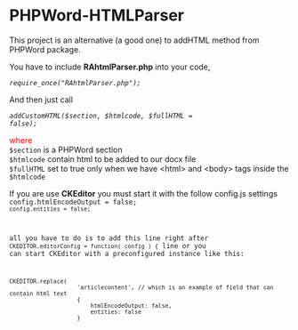 # PHPWord-HTMLParser
This project is an alternative (a good one) to addHTML method from PHPWord package.

You have to include <b>RAhtmlParser.php</b> into your code,

<i><code>require_once("RAhtmlParser.php");</code></i>

And then just call

<i><code>addCustomHTML($section, $htmlcode, $fullHTML = false);</code></i>

<span style="color: red;">where</span> <br />
    `$section` is a PHPWord section <br />
    `$htmlcode` contain html to be added to our docx file <br />
    `$fullHTML` set to true only when we have &lt;html&gt; and &lt;body&gt; tags inside the `$htmlcode`


If you are use <b>CKEditor</b> you must start it with the follow config.js settings<br />
<code>config.htmlEncodeOutput = false;
<code>config.entities = false;</code>

all you have to do is to add this line right after `CKEDITOR.editorConfig = function( config ) {` line or you can start CKEditor with a preconfigured instance like this:

<code>
CKEDITOR.replace(
	                'articlecontent', // which is an example of field that can contain html text
	                {
	                	htmlEncodeOutput: false,
                        entities: false
                    }
</code>
